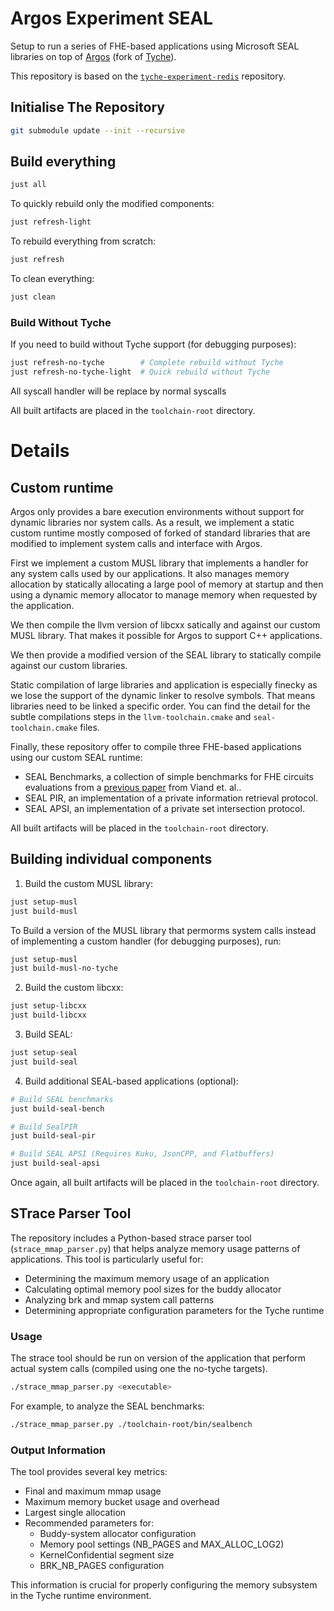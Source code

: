 # Argos Experiment SEAL
Setup to run a series of FHE-based applications using Microsoft SEAL libraries on top of [Argos](https://github.com/mit-enclaves/argos) (fork of [Tyche](https://github.com/epfl-dcsl/tyche-devel)).

This repository is based on the [`tyche-experiment-redis`](https://github.com/epfl-dcsl/tyche-experiment-redis) repository.

## Initialise The Repository

```bash
git submodule update --init --recursive
```

## Build everything

```bash
just all
```

To quickly rebuild only the modified components:
```bash
just refresh-light
```

To rebuild everything from scratch:
```bash
just refresh
```

To clean everything:
```bash
just clean
```

### Build Without Tyche

If you need to build without Tyche support (for debugging purposes):
```bash
just refresh-no-tyche        # Complete rebuild without Tyche
just refresh-no-tyche-light  # Quick rebuild without Tyche
```
All syscall handler will be replace by normal syscalls

All built artifacts are placed in the `toolchain-root` directory.


# Details

## Custom runtime
Argos only provides a bare execution environments without support for dynamic libraries nor system calls.
As a result, we implement a static custom runtime mostly composed of forked of standard libraries that are modified to implement system calls and interface with Argos.

First we implement a custom MUSL library that implements a handler for any system calls used by our applications.
It also manages memory allocation by statically allocating a large pool of memory at startup and then using a dynamic memory allocator to manage memory when requested by the application.

We then compile the llvm version of libcxx satically and against our custom MUSL library.
That makes it possible for Argos to support C++ applications.

We then provide a modified version of the SEAL library to statically compile against our custom libraries.

Static compilation of large libraries and application is especially finecky as we lose the support of the dynamic linker to resolve symbols.
That means libraries need to be linked a specific order.
You can find the detail for the subtle compilations steps in the `llvm-toolchain.cmake` and `seal-toolchain.cmake` files.

Finally, these repository offer to compile three FHE-based applications using our custom SEAL runtime:
- SEAL Benchmarks, a collection of simple benchmarks for FHE circuits evaluations from a [previous paper](https://arxiv.org/pdf/2301.07041) from Viand et. al..
- SEAL PIR, an implementation of a private information retrieval protocol.
- SEAL APSI, an implementation of a private set intersection protocol.

All built artifacts will be placed in the `toolchain-root` directory.

## Building individual components

1. Build the custom MUSL library:
```bash
just setup-musl
just build-musl
```

To Build a version of the MUSL library that permorms system calls instead of implementing a custom handler (for debugging purposes), run:
```bash
just setup-musl
just build-musl-no-tyche
```

2. Build the custom libcxx:
```bash
just setup-libcxx
just build-libcxx
```

3. Build SEAL:
```bash
just setup-seal
just build-seal
```

4. Build additional SEAL-based applications (optional):
```bash
# Build SEAL benchmarks
just build-seal-bench

# Build SealPIR
just build-seal-pir

# Build SEAL APSI (Requires Kuku, JsonCPP, and Flatbuffers)
just build-seal-apsi
```

Once again, all built artifacts will be placed in the `toolchain-root` directory.

## STrace Parser Tool

The repository includes a Python-based strace parser tool (`strace_mmap_parser.py`) that helps analyze memory usage patterns of applications. This tool is particularly useful for:

- Determining the maximum memory usage of an application
- Calculating optimal memory pool sizes for the buddy allocator
- Analyzing brk and mmap system call patterns
- Determining appropriate configuration parameters for the Tyche runtime

### Usage

The strace tool should be run on version of the application that perform actual system calls (compiled using one the no-tyche targets).
```bash
./strace_mmap_parser.py <executable>
```

For example, to analyze the SEAL benchmarks:
```bash
./strace_mmap_parser.py ./toolchain-root/bin/sealbench
```

### Output Information

The tool provides several key metrics:

- Final and maximum mmap usage
- Maximum memory bucket usage and overhead
- Largest single allocation
- Recommended parameters for:
  - Buddy-system allocator configuration
  - Memory pool settings (NB_PAGES and MAX_ALLOC_LOG2)
  - KernelConfidential segment size
  - BRK_NB_PAGES configuration

This information is crucial for properly configuring the memory subsystem in the Tyche runtime environment.

